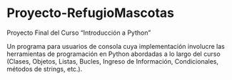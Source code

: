 # Proyecto-RefugioMascotas
Proyecto Final del Curso “Introducción a Python”

Un programa para usuarios de consola cuya implementación involucre las herramientas de programación en
Python abordadas a lo largo del curso (Clases, Objetos, Listas, Bucles, Ingreso de Información, Condicionales, métodos de strings, etc.).
